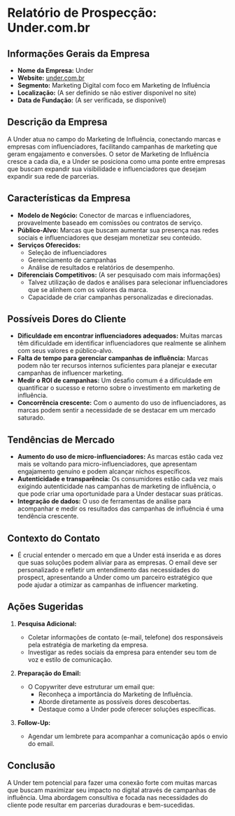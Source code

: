 # Relatório de Prospecção: Under.com.br

## Informações Gerais da Empresa
- **Nome da Empresa:** Under
- **Website:** [under.com.br](http://www.under.com.br)
- **Segmento:** Marketing Digital com foco em Marketing de Influência
- **Localização:** (A ser definido se não estiver disponível no site)
- **Data de Fundação:** (A ser verificada, se disponível)
  
## Descrição da Empresa
A Under atua no campo do Marketing de Influência, conectando marcas e empresas com influenciadores, facilitando campanhas de marketing que geram engajamento e conversões. O setor de Marketing de Influência cresce a cada dia, e a Under se posiciona como uma ponte entre empresas que buscam expandir sua visibilidade e influenciadores que desejam expandir sua rede de parcerias.

## Características da Empresa
- **Modelo de Negócio:** Conector de marcas e influenciadores, provavelmente baseado em comissões ou contratos de serviço.
- **Público-Alvo:** Marcas que buscam aumentar sua presença nas redes sociais e influenciadores que desejam monetizar seu conteúdo.
- **Serviços Oferecidos:**
  - Seleção de influenciadores
  - Gerenciamento de campanhas
  - Análise de resultados e relatórios de desempenho.
- **Diferenciais Competitivos:** (A ser pesquisado com mais informações)
  - Talvez utilização de dados e análises para selecionar influenciadores que se alinhem com os valores da marca.
  - Capacidade de criar campanhas personalizadas e direcionadas.

## Possíveis Dores do Cliente
- **Dificuldade em encontrar influenciadores adequados:** Muitas marcas têm dificuldade em identificar influenciadores que realmente se alinhem com seus valores e público-alvo.
- **Falta de tempo para gerenciar campanhas de influência:** Marcas podem não ter recursos internos suficientes para planejar e executar campanhas de influencer marketing.
- **Medir o ROI de campanhas:** Um desafio comum é a dificuldade em quantificar o sucesso e retorno sobre o investimento em marketing de influência.
- **Concorrência crescente:** Com o aumento do uso de influenciadores, as marcas podem sentir a necessidade de se destacar em um mercado saturado.
  
## Tendências de Mercado
- **Aumento do uso de micro-influenciadores:** As marcas estão cada vez mais se voltando para micro-influenciadores, que apresentam engajamento genuíno e podem alcançar nichos específicos.
- **Autenticidade e transparência:** Os consumidores estão cada vez mais exigindo autenticidade nas campanhas de marketing de influência, o que pode criar uma oportunidade para a Under destacar suas práticas.
- **Integração de dados:** O uso de ferramentas de análise para acompanhar e medir os resultados das campanhas de influência é uma tendência crescente.

## Contexto do Contato
- É crucial entender o mercado em que a Under está inserida e as dores que suas soluções podem aliviar para as empresas. O email deve ser personalizado e refletir um entendimento das necessidades do prospect, apresentando a Under como um parceiro estratégico que pode ajudar a otimizar as campanhas de influencer marketing.

## Ações Sugeridas
1. **Pesquisa Adicional:**
   - Coletar informações de contato (e-mail, telefone) dos responsáveis pela estratégia de marketing da empresa.
   - Investigar as redes sociais da empresa para entender seu tom de voz e estilo de comunicação.
  
2. **Preparação do Email:**
   - O Copywriter deve estruturar um email que:
     - Reconheça a importância do Marketing de Influência.
     - Aborde diretamente as possíveis dores descobertas.
     - Destaque como a Under pode oferecer soluções específicas.
  
3. **Follow-Up:**
   - Agendar um lembrete para acompanhar a comunicação após o envio do email.

## Conclusão
A Under tem potencial para fazer uma conexão forte com muitas marcas que buscam maximizar seu impacto no digital através de campanhas de influência. Uma abordagem consultiva e focada nas necessidades do cliente pode resultar em parcerias duradouras e bem-sucedidas.